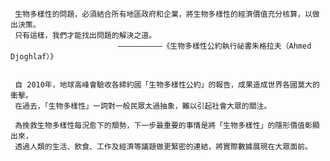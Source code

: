 
     生物多樣性的問題，必須結合所有地區政府和企業，將生物多樣性的經濟價值充分核算，以做出決策。
     只有這樣，我們才能找出問題的解決之道。
                            ——————————《生物多樣性公約執行祕書朱格拉夫（Ahmed Djoghlaf）》 
        

     自 2010年，地球高峰會驗收各締約國「生物多樣性公約」的報告，成果造成世界各國莫大的衝擊。
     在過去，「生物多樣性」一詞對一般民眾太過抽象，難以引起社會大眾的關注。
     
     為挽救生物多樣性每況愈下的頽勢，下一步最重要的事情是將「生物多樣性」的隱形價值彰顯出來，
     透過人類的生活、飲食、工作及經濟等議題做更緊密的連結，將實際數據展現在大眾面前。




